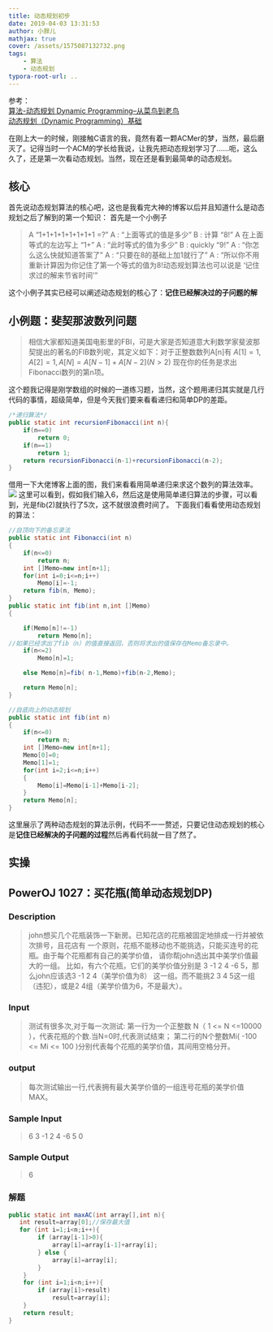 ```yaml
---
title: 动态规划初步
date: 2019-04-03 13:31:53
author: 小胖儿
mathjax: true
cover: /assets/1575087132732.png
tags:
	- 算法
	- 动态规划
typora-root-url: ..
---
```


<p>参考： <br>
<a href="https://blog.csdn.net/u013309870/article/details/75193592" target="_blank">算法-动态规划 Dynamic Programming–从菜鸟到老鸟</a> <br>
<a href="https://hrbust-acm-team.gitbooks.io/acm-book/content/dynamic_programming/basic.html" target="_blank">动态规划（Dynamic Programming）基础</a></p>
在刚上大一的时候，刚接触C语言的我，竟然有着一颗ACMer的梦，当然，最后磨灭了。记得当时一个ACM的学长给我说，让我先把动态规划学习了……呃，这么久了，还是第一次看动态规划。当然，现在还是看到最简单的动态规划。

<!-- more -->

## 核心

首先说动态规划算法的核心吧，这也是我看完大神的博客以后并且知道什么是动态规划之后了解到的第一个知识： 
首先是一个小例子

> A “1+1+1+1+1+1+1+1 =?” 
> A : “上面等式的值是多少” 
> B : 计算 “8!” 
> A 在上面等式的左边写上 “1+” 
> A : “此时等式的值为多少” 
> B : quickly “9!” 
> A : “你怎么这么快就知道答案了” 
> A : “只要在8的基础上加1就行了” 
> A : “所以你不用重新计算因为你记住了第一个等式的值为8!动态规划算法也可以说是 ‘记住求过的解来节省时间’”

这个小例子其实已经可以阐述动态规划的核心了：**记住已经解决过的子问题的解**

## 小例题：斐契那波数列问题

> 相信大家都知道美国电影里的FBI，可是大家是否知道意大利数学家斐波那契提出的著名的FIB数列呢，其定义如下：对于正整数数列A[n]有 
> $A[1] = 1, A[2] = 1, A[N] = A[N-1] + A[N-2] (N>2)$
> 现在你的任务是求出Fibonacci数列的第n项。

这个题我记得是刚学数组的时候的一道练习题，当然，这个题用递归其实就是几行代码的事情，超级简单，但是今天我们要来看看递归和简单DP的差距。

```java
/*递归算法*/
public static int recursionFibonacci(int n){
    if(n==0)
        return 0;
    if(n==1)
        return 1;
    return recursionFibonacci(n-1)+recursionFibonacci(n-2);
}
```

借用一下大佬博客上面的图，我们来看看用简单递归来求这个数列的算法效率。
![](https://xiaopang-1256642143.cos.ap-chengdu.myqcloud.com/%E5%8A%A8%E6%80%81%E8%A7%84%E5%88%92%E5%88%9D%E6%AD%A5.png?q-sign-algorithm=sha1&q-ak=AKIDKiEmN0BSLIILShquvx0PpGLqR3BP73yw&q-sign-time=1540457854;1540458754&q-key-time=1540457854;1540458754&q-header-list=&q-url-param-list=&q-signature=7a69f05629fb947f1ef0e98e9d70bf20f2796bb2)
这里可以看到，假如我们输入6，然后这是使用简单递归算法的步骤，可以看到，光是fib(2)就执行了5次，这不就很浪费时间了。 
下面我们看看使用动态规划的算法：

```java
//自顶向下的备忘录法
public static int Fibonacci(int n)
{
    if(n<=0)
        return n;
    int []Memo=new int[n+1];        
    for(int i=0;i<=n;i++)
        Memo[i]=-1;
    return fib(n, Memo);
}
public static int fib(int n,int []Memo)
{

    if(Memo[n]!=-1)
        return Memo[n];
//如果已经求出了fib（n）的值直接返回，否则将求出的值保存在Memo备忘录中。               
    if(n<=2)
        Memo[n]=1;

    else Memo[n]=fib( n-1,Memo)+fib(n-2,Memo);  

    return Memo[n];
}
```

```java
//自底向上的动态规划
public static int fib(int n)
{
    if(n<=0)
        return n;
    int []Memo=new int[n+1];
    Memo[0]=0;
    Memo[1]=1;
    for(int i=2;i<=n;i++)
    {
        Memo[i]=Memo[i-1]+Memo[i-2];
    }       
    return Memo[n];
}
```

这里展示了两种动态规划的算法示例，代码不一一赘述，只要记住动态规划的核心是**记住已经解决的子问题的过程**然后再看代码就一目了然了。

## 实操

## PowerOJ 1027：买花瓶(简单动态规划DP)

### Description 

> john想买几个花瓶装饰一下新房。已知花店的花瓶被固定地排成一行并被依次排号，且花店有
> 一个原则，花瓶不能移动也不能挑选，只能买连号的花瓶。由于每个花瓶都有自己的美学价值，
> 请你帮john选出其中美学价值最大的一组。
> 比如，有六个花瓶，它们的美学价值分别是 3 -1 2 4 -6 5，那么john应该选3 -1 2 4（美学价值为8）
> 这一组。而不能挑2 3 4 5这一组（违犯），或是2 4组（美学价值为6，不是最大）。

### Input 

> 测试有很多次,对于每一次测试:
> 第一行为一个正整数 N（ 1 <= N <=10000 ），代表花瓶的个数.当N=0时,代表测试结束；
> 第二行的N个整数Mi( -100 <= Mi <= 100 )分别代表每个花瓶的美学价值，其间用空格分开。

### output

> 每次测试输出一行,代表拥有最大美学价值的一组连号花瓶的美学价值MAX。

### Sample Input

> 6
> 3 -1 2 4 -6 5
> 0

### Sample Output

> 6

### 解题

```java
public static int maxAC(int array[],int n){
   int result=array[0];//保存最大值
   for (int i=1;i<n;i++){
        if (array[i-1]>0){
            array[i]=array[i-1]+array[i];
        } else {
            array[i]=array[i];
        }
    }
    for (int i=1;i<n;i++){
        if (array[i]>result)
            result=array[i];
    }
    return result;
}
```